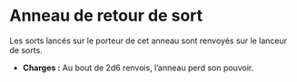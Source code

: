 # Anneau de retour de sort


Les sorts lancés sur le porteur de cet anneau sont renvoyés sur le
lanceur de sorts.

  - **Charges :** Au bout de 2d6 renvois, l’anneau perd son pouvoir.